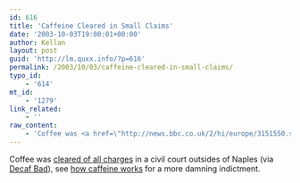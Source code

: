 ```yaml
---
id: 616
title: 'Caffeine Cleared in Small Claims'
date: '2003-10-03T19:00:01+00:00'
author: Kellan
layout: post
guid: 'http://lm.quxx.info/?p=616'
permalink: /2003/10/03/caffeine-cleared-in-small-claims/
typo_id:
    - '614'
mt_id:
    - '1279'
link_related:
    - ''
raw_content:
    - 'Coffee was <a href=\"http://news.bbc.co.uk/2/hi/europe/3151550.stm\">cleared of all charges</a> in a civil court outsides of Naples (via <a href=\"http://www.decafbad.com/\">Decaf Bad</a>), see <a href=\"http://home.howstuffworks.com/caffeine.htm/printable\">how caffeine works</a> for a more damning indictment.'
---
```


Coffee was [cleared of all charges](http://news.bbc.co.uk/2/hi/europe/3151550.stm) in a civil court outsides of Naples (via [Decaf Bad](http://www.decafbad.com/)), see [how caffeine works](http://home.howstuffworks.com/caffeine.htm/printable) for a more damning indictment.